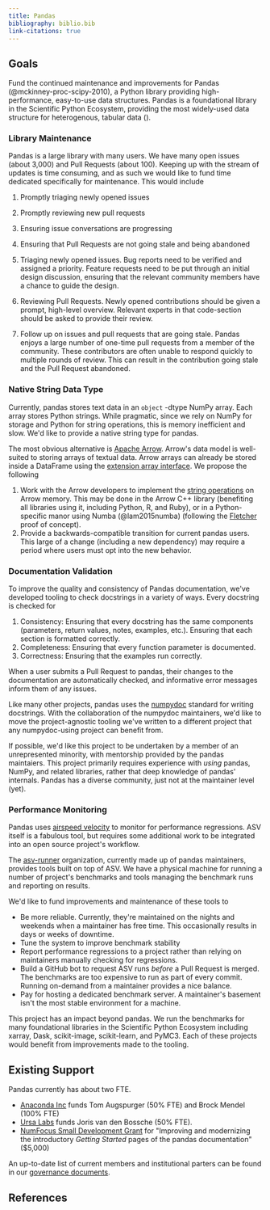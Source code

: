 ```yaml
---
title: Pandas
bibliography: biblio.bib
link-citations: true
---
```


## Goals

Fund the continued maintenance and improvements for Pandas
(@mckinney-proc-scipy-2010), a Python library providing high-performance,
easy-to-use data structures. Pandas is a foundational library in the Scientific
Python Ecosystem, providing the most widely-used data structure for
heterogenous, tabular data ().

### Library Maintenance

Pandas is a large library with many users. We have many open issues (about
3,000) and Pull Requests (about 100). Keeping up with the stream of updates is
time consuming, and as such we would like to fund time dedicated specifically
for maintenance. This would include

1. Promptly triaging newly opened issues
2. Promptly reviewing new pull requests
3. Ensuring issue conversations are progressing
4. Ensuring that Pull Requests are not going stale and being abandoned

1. Triaging newly opened issues. Bug reports need to be verified and assigned a
   priority. Feature requests need to be put through an initial design
   discussion, ensuring that the relevant community members have a chance to
   guide the design.
2. Reviewing Pull Requests. Newly opened contributions should be given a prompt,
   high-level overview. Relevant experts in that code-section should be asked
   to provide their review.
3. Follow up on issues and pull requests that are going stale. Pandas enjoys a
   large number of one-time pull requests from a member of the community. These
   contributors are often unable to respond quickly to multiple rounds of
   review. This can result in the contribution going stale and the Pull Request
   abandoned.

### Native String Data Type

Currently, pandas stores text data in an ``object`` -dtype NumPy array.
Each array stores Python strings. While pragmatic, since we rely on NumPy
for storage and Python for string operations, this is memory inefficient
and slow. We'd like to provide a native string type for pandas.

The most obvious alternative is [Apache Arrow][arrow]. Arrow's data model is
well-suited to storing arrays of textual data. Arrow arrays can already be
stored inside a DataFrame using the [extension array interface][ea interface].
We propose the following

1. Work with the Arrow developers to implement the [string operations][string
   ops] on Arrow memory. This may be done in the Arrow C++ library (benefiting
   all libraries using it, including Python, R, and Ruby), or in a
   Python-specific manor using Numba (@lam2015numba) (following the
   [Fletcher][fletcher] proof of concept).
2. Provide a backwards-compatible transition for current pandas users. This
   large of a change (including a new dependency) may require a period where
   users must opt into the new behavior.

### Documentation Validation

To improve the quality and consistency of Pandas documentation, we've developed
tooling to check docstrings in a variety of ways. Every docstring is checked for

1. Consistency: Ensuring that every docstring has the same components
   (parameters, return values, notes, examples, etc.). Ensuring that each
   section is formatted correctly.
2. Completeness: Ensuring that every function parameter is documented.
3. Correctness: Ensuring that the examples run correctly.

When a user submits a Pull Request to pandas, their changes to the documentation
are automatically checked, and informative error messages inform them of any
issues.

Like many other projects, pandas uses the
[numpydoc](https://numpydoc.readthedocs.io/en/latest/) standard for writing
docstrings. With the collaboration of the numpydoc maintainers, we'd like to
move the project-agnostic tooling we've written to a different project that any
numpydoc-using project can benefit from.

If possible, we'd like this project to be undertaken by a member of an
unrepresented minority, with mentorship provided by the pandas maintaiers. This
project primarily requires experience with *using* pandas, NumPy, and related
libraries, rather that deep knowledge of pandas' internals. Pandas has a diverse
community, just not at the maintainer level (yet).

### Performance Monitoring

Pandas uses [airspeed velocity](https://asv.readthedocs.io/en/stable/) to
monitor for performance regressions. ASV itself is a fabulous tool, but requires
some additional work to be integrated into an open source project's workflow.

The [asv-runner](https://github.com/asv-runner) organization, currently made up
of pandas maintainers, provides tools built on top of ASV. We have a physical
machine for running a number of project's benchmarks and tools managing the
benchmark runs and reporting on results.

We'd like to fund improvements and maintenance of these tools to

* Be more reliable. Currently, they're maintained on the nights and weekends
  when a maintainer has free time. This occasionally results in days or weeks of
  downtime.
* Tune the system to improve benchmark stability
* Report performance regressions to a project rather than relying on maintainers
  manually checking for regressions.
* Build a GitHub bot to request ASV runs *before* a Pull Request is merged. The
  benchmarks are too expensive to run as part of every commit. Running on-demand
  from a maintainer provides a nice balance.
* Pay for hosting a dedicated benchmark server. A maintainer's basement isn't
  the most stable environment for a machine.

This project has an impact beyond pandas. We run the benchmarks for many
foundational libraries in the Scientific Python Ecosystem including xarray,
Dask, scikit-image, scikit-learn, and PyMC3. Each of these projects would
benefit from improvements made to the tooling.

## Existing Support

Pandas currently has about two FTE.

* [Anaconda Inc](https://www.anaconda.com) funds Tom Augspurger (50% FTE) and
Brock Mendel (100% FTE)
* [Ursa Labs](https://ursalabs.org) funds Joris van den Bossche (50% FTE).
* [NumFocus Small Development
  Grant](https://numfocus.org/programs/sustainability#sdg) for "Improving and
  modernizing the introductory *Getting Started* pages of the pandas
  documentation" ($5,000)

An up-to-date list of current members and institutional
parters can be found in our [governance
documents](https://github.com/pandas-dev/pandas-governance/blob/master/people.md).

## References

[arrow]: https://arrow.apache.org
[string ops]: https://pandas.pydata.org/pandas-docs/stable/reference/series.html#api-series-str
[ea interface]: https://pandas.pydata.org/pandas-docs/stable/development/extending.html#extension-types
[fletcher]: https://fletcher.readthedocs.io/en/latest/
